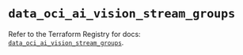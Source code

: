 # `data_oci_ai_vision_stream_groups`

Refer to the Terraform Registry for docs: [`data_oci_ai_vision_stream_groups`](https://registry.terraform.io/providers/oracle/oci/7.19.0/docs/data-sources/ai_vision_stream_groups).
